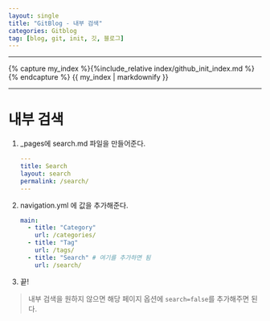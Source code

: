 ```yaml
---
layout: single
title: "GitBlog - 내부 검색"
categories: Gitblog
tag: [blog, git, init, 깃, 블로그]
---
```


---

{% capture my_index %}{%include_relative index/github_init_index.md %}{% endcapture %}
{{ my_index | markdownify }}

---

# 내부 검색

1. \_pages에 search.md 파일을 만들어준다.

   ```yml
   ---
   title: Search
   layout: search
   permalink: /search/
   ---
   ```

1. navigation.yml 에 값을 추가해준다.

   ```yml
   main:
     - title: "Category"
       url: /categories/
     - title: "Tag"
       url: /tags/
     - title: "Search" # 여기를 추가하면 됨
       url: /search/
   ```

1. 끝!

> 내부 검색을 원하지 않으면 해당 페이지 옵션에 `search=false`를 추가해주면 된다.
